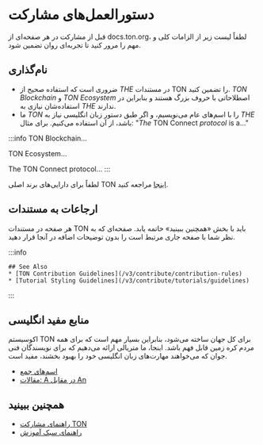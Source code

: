 # دستورالعمل‌های مشارکت

قبل از مشارکت در هر صفحه‌ای از docs.ton.org، لطفاً لیست زیر از الزامات کلی و مهم را مرور کنید تا تجربه‌ای روان تضمین شود.

## نام‌گذاری

- ضروری است که استفاده صحیح از *THE* در مستندات TON را تضمین کنید. *TON Blockchain* و *TON Ecosystem* اصطلاحاتی با حروف بزرگ هستند و بنابراین در استفاده‌شان نیازی به *THE* ندارند.
- ما *TON* را با اسم‌های عام می‌نویسیم، و اگر طبق دستور زبان انگلیسی نیاز به *THE* باشد، از آن استفاده می‌کنیم. برای مثال: "*The* TON Connect *protocol* is a..."

:::info
TON Blockchain...

TON Ecosystem...

The TON Connect protocol...
:::

لطفاً برای دارایی‌های برند اصلی TON [اینجا](https://ton.org/en/brand-assets) مراجعه کنید.

## ارجاعات به مستندات

هر صفحه در مستندات TON باید با بخش «همچنین ببینید» خاتمه یابد. صفحه‌ای که به نظر شما با صفحه جاری مرتبط است را بدون توضیحات اضافه در آنجا قرار دهید.

:::info

```
## See Also
* [TON Contribution Guidelines](/v3/contribute/contribution-rules)
* [Tutorial Styling Guidelines](/v3/contribute/tutorials/guidelines)
```

:::

## منابع مفید انگلیسی

اکوسیستم TON برای کل جهان ساخته می‌شود، بنابراین بسیار مهم است که برای همه مردم کره زمین قابل فهم باشد. اینجا، ما متریالی ارائه می‌دهیم که برای نویسندگان فنی جوان که می‌خواهند مهارت‌های زبان انگلیسی خود را بهبود بخشند، مفید است.

- [اسم‌های جمع](https://www.grammarly.com/blog/plural-nouns/)
- [مقالات: A در مقابل An](https://owl.purdue.edu/owl/general_writing/grammar/articles_a_versus_an.html)

## همچنین ببینید

- [راهنمای مشارکت TON](/v3/contribute/contribution-rules)
- [راهنمای سبک آموزش](/v3/contribute/tutorials/guidelines)
